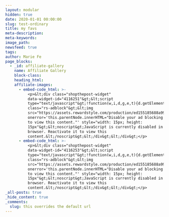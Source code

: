 ```yaml
---
layout: modular
hidden: true
date: 2020-01-01 00:00:00
slug: test-ordinary
title: my favs
meta-description:
meta-keywords:
image_path:
newsfeed: true 
tags:
author: Marie Fe
page_blocks:
  - _id: affiliate-gallery
    name: Affiliate Gallery
    block-class:
    heading_html:
    affiliate-images:
      - embed-code_html: >-
          <p>&lt;div class="shopthepost-widget"
          data-widget-id="4116251"&gt;&lt;script
          type="text/javascript"&gt;!function(w,i,d,g,e,t){d.getElementById(i)||(element=d.createElement(t),element.id=i,element.src="https://widgets.rewardstyle.com"+e,d.body.appendChild(element)),w.hasOwnProperty(g)===!0&amp;&amp;"complete"===d.readyState&amp;&amp;w[g].init()}(window,"shopthepost-script",document,"__stp","/js/shopthepost.js","script")&lt;/script&gt;&lt;div
          class="rs-adblock"&gt;&lt;img
          src="https://assets.rewardstyle.com/production/ed155185688a995590d4cdf25b8c1986c7ebb3b0/images/search/350.gif"
          onerror='this.parentNode.innerHTML="Disable your ad blocking software
          to view this content."' style="width: 15px; height:
          15px"&gt;&lt;noscript&gt;JavaScript is currently disabled in this
          browser. Reactivate it to view this
          content.&lt;/noscript&gt;&lt;/div&gt;&lt;/div&gt;</p>
      - embed-code_html: >-
          <p>&lt;div class="shopthepost-widget"
          data-widget-id="4116253"&gt;&lt;script
          type="text/javascript"&gt;!function(w,i,d,g,e,t){d.getElementById(i)||(element=d.createElement(t),element.id=i,element.src="https://widgets.rewardstyle.com"+e,d.body.appendChild(element)),w.hasOwnProperty(g)===!0&amp;&amp;"complete"===d.readyState&amp;&amp;w[g].init()}(window,"shopthepost-script",document,"__stp","/js/shopthepost.js","script")&lt;/script&gt;&lt;div
          class="rs-adblock"&gt;&lt;img
          src="https://assets.rewardstyle.com/production/ed155185688a995590d4cdf25b8c1986c7ebb3b0/images/search/350.gif"
          onerror='this.parentNode.innerHTML="Disable your ad blocking software
          to view this content."' style="width: 15px; height:
          15px"&gt;&lt;noscript&gt;JavaScript is currently disabled in this
          browser. Reactivate it to view this
          content.&lt;/noscript&gt;&lt;/div&gt;&lt;/div&gt;</p>
_all-posts: true
_hide_content: true
_comments:
  slug: this overrides the default url
---
```


